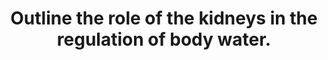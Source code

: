 ---
title: "Outline the role of the kidneys in the regulation of body water."
entityType: SAQ
exam: PEX
college: ANZCA
year: 1999
sitting: B
question: 4
passRate: 66
EC_expectedDomains:
- "The key concept was that the kidney is usually the major effector of body water regulation based on the large renal blood flow and glomerular filtration and its capacity to excrete either dilute or concentrated urine in response to the requirements of maintenance of body water volume and osmolality."
- "Most candidates focussed on either the details of renal tubular handling of water, or on how the kidneys function in relation to the body's sensors of intravascular volume and osmolality and how the hypothalamus has a key role in integrating this process. Either approach done well, with reference to the importance of regulation of urine volume and osmolality achieved a pass."
EC_extraCredit:
- "Discussion on other sites of water loss and their potential for regulation compared with the kidneys and the effect of various situations which may disturb the kidney's ability to perform its role in regulation of body water were included by some candidates. If integrated with discussion of the kidney's role in body water regulation, these were also considered pertinent material."
EC_errorsCommon:
- "The difficulty in presenting the wide range of pertinent material that could be discussed meant that high marks were difficult to achieve."
resources:
---